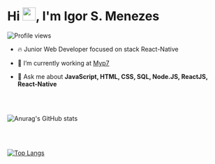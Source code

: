 
<h1 align="left">Hi <img src="https://raw.githubusercontent.com/kaueMarques/kaueMarques/master/hi.gif" width="30px">, I'm Igor S. Menezes</h1>
<p align="left"> <img src="https://komarev.com/ghpvc/?username=maykbrito&color=yellow" alt="Profile views" /> </p>

- 🔥 Junior Web Developer focused on stack React-Native

- 🔭 I’m currently working at [Myp7](https://www.myp7.com.br)

- 💬 Ask me about **JavaScript, HTML, CSS, SQL, Node.JS, ReactJS, React-Native**

<br><br>

![Anurag's GitHub stats](https://github-readme-stats.vercel.app/api?username=ismv00&show_icons=true&theme=radical)

<br><br>

[![Top Langs](https://github-readme-stats.vercel.app/api/top-langs/?username=ismv00)](https://github.com/anuraghazra/github-readme-stats)
